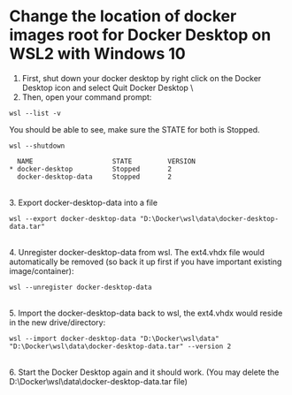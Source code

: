 # Change the location of docker images root for Docker Desktop on WSL2 with Windows 10 

1. First, shut down your docker desktop by right click on the Docker Desktop icon and select Quit Docker Desktop \
2. Then, open your command prompt:
```
wsl --list -v
```

You should be able to see, make sure the STATE for both is Stopped.
```
wsl --shutdown
```
```
  NAME               	  STATE       	VERSION
* docker-desktop     	  Stopped     	2
  docker-desktop-data     Stopped     	2
```
\
3. Export docker-desktop-data into a file
```
wsl --export docker-desktop-data "D:\Docker\wsl\data\docker-desktop-data.tar"
```
\
4. Unregister docker-desktop-data from wsl. The ext4.vhdx file would automatically be removed (so back it up first if you have important existing image/container):
```
wsl --unregister docker-desktop-data
```
\
5. Import the docker-desktop-data back to wsl, the ext4.vhdx would reside in the new drive/directory:
```
wsl --import docker-desktop-data "D:\Docker\wsl\data" "D:\Docker\wsl\data\docker-desktop-data.tar" --version 2
```
\
6. Start the Docker Desktop again and it should work. (You may delete the D:\Docker\wsl\data\docker-desktop-data.tar file)

